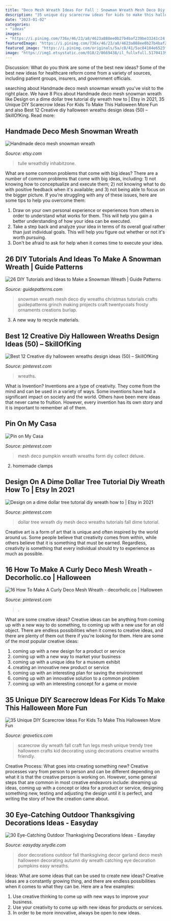 ```yaml
---
title: "Deco Mesh Wreath Ideas For Fall : Snowman Wreath Mesh Deco Diy Wreaths Christmas Tutorials Crafts Guidepatterns Grinch Making Projects Craft Twentycoats Frosty Ornaments Creations Burlap"
description: "35 unique diy scarecrow ideas for kids to make this halloween more fun"
date: "2023-01-02"
categories:
- "ideas"
images:
- "https://i.pinimg.com/736x/46/23/a8/4623a888ee0b27b4baf239be33241c24.jpg"
featuredImage: "https://i.pinimg.com/736x/46/23/a8/4623a888ee0b27b4baf239be33241c24.jpg"
featured_image: "https://i.pinimg.com/originals/5a/c8/41/5ac84104e6523fa093abda38bcacc507.jpg"
image: "https://img1.etsystatic.com/018/2/8669438/il_fullxfull.517041395_be6t.jpg"
---
```



Discussion: What do you think are some of the best new ideas?
Some of the best new ideas for healthcare reform come from a variety of sources, including patient groups, insurers, and government officials.

	

		
searching about Handmade deco mesh snowman wreath you've visit to the right place. We have 8 Pics about Handmade deco mesh snowman wreath like Design on a dime dollar tree tutorial diy wreath how to | Etsy in 2021, 35 Unique DIY Scarecrow Ideas For Kids To Make This Halloween More Fun and also Best 12 Creative diy halloween wreaths design ideas (50) – SkillOfKing. Read more:
		
    
## Handmade Deco Mesh Snowman Wreath

<img loading=lazy src="https://img1.etsystatic.com/018/2/8669438/il_fullxfull.517041395_be6t.jpg" onerror="this.onerror=null;this.src='https://tse2.mm.bing.net/th?id=OIP.1pY7IxMFPDA5bTcyhNT6zwHaJ4&amp;pid=15.1';" alt="Handmade deco mesh snowman wreath">

_Source: etsy.com_

>tulle wreathdiy inhabitzone. 

	

What are some common problems that come with big ideas?
There are a number of common problems that come with big ideas, including: 1) not knowing how to conceptualize and execute them; 2) not knowing what to do with positive feedback when it's available; and 3) not being able to focus on the bigger picture. If you're struggling with any of these issues, here are some tips to help you overcome them: 
1) Draw on your own personal experience or experiences from others in order to understand what works for them. This will help you gain a better understanding of how your idea can be executed. 
2) Take a step back and analyze your idea in terms of its overall goal rather than just individual goals. This will help you figure out whether or not it's worth pursuing. 
3) Don't be afraid to ask for help when it comes time to execute your idea.

    
## 26 DIY Tutorials And Ideas To Make A Snowman Wreath | Guide Patterns

<img loading=lazy src="https://www.guidepatterns.com/wp-content/uploads/2016/12/Deco-Mesh-Snowman-Wreath.jpg" onerror="this.onerror=null;this.src='https://tse1.mm.bing.net/th?id=OIP._DQn2ekuowMr9e3Ys3hX-wHaJ4&amp;pid=15.1';" alt="26 DIY Tutorials and Ideas to Make a Snowman Wreath | Guide Patterns">

_Source: guidepatterns.com_

>snowman wreath mesh deco diy wreaths christmas tutorials crafts guidepatterns grinch making projects craft twentycoats frosty ornaments creations burlap. 

	

3. A new way to recycle materials.

    
## Best 12 Creative Diy Halloween Wreaths Design Ideas (50) – SkillOfKing

<img loading=lazy src="https://i.pinimg.com/736x/b4/11/32/b4113231b991612f12d4c0e42adf8d29.jpg" onerror="this.onerror=null;this.src='https://tse2.mm.bing.net/th?id=OIP.3IvAZbm-K9Jp110p2iLVKgHaNL&amp;pid=15.1';" alt="Best 12 Creative diy halloween wreaths design ideas (50) – SkillOfKing">

_Source: pinterest.com_

>wreaths. 

	

What is Invention?
Inventions are a type of creativity. They come from the mind and can be used in a variety of ways. Some inventions have had a significant impact on society and the world. Others have been mere ideas that never came to fruition. However, every invention has its own story and it is important to remember all of them.

    
## Pin On My Casa

<img loading=lazy src="https://i.pinimg.com/736x/3c/ad/b9/3cadb96769c7844a49f8413327bc8540--deco-mesh-wreaths-pumpkins.jpg" onerror="this.onerror=null;this.src='https://tse2.mm.bing.net/th?id=OIP.5fWRkETk1-CRiirZv4GS4wHaJ3&amp;pid=15.1';" alt="Pin on My Casa">

_Source: pinterest.com_

>mesh deco pumpkin wreath wreaths form diy collect deluxe. 

	

2. homemade clamps

    
## Design On A Dime Dollar Tree Tutorial Diy Wreath How To | Etsy In 2021

<img loading=lazy src="https://i.pinimg.com/736x/46/23/a8/4623a888ee0b27b4baf239be33241c24.jpg" onerror="this.onerror=null;this.src='https://tse3.mm.bing.net/th?id=OIP.3CL6ABVJOcqLgpWaajCPwQHaJ3&amp;pid=15.1';" alt="Design on a dime dollar tree tutorial diy wreath how to | Etsy in 2021">

_Source: pinterest.com_

>dollar tree wreath diy mesh deco wreaths tutorials fall dime tutorial. 

	

Creative art is a form of art that is unique and often inspired by the world around us. Some people believe that creativity comes from within, while others believe that it is something that must be earned. Regardless, creativity is something that every individual should try to experience as much as possible.

    
## 16 How To Make A Curly Deco Mesh Wreath - Decorholic.co | Halloween

<img loading=lazy src="https://i.pinimg.com/originals/5a/c8/41/5ac84104e6523fa093abda38bcacc507.jpg" onerror="this.onerror=null;this.src='https://tse3.mm.bing.net/th?id=OIP.YSdWQ6QnEfBrwEDEdgkIGQHaNK&amp;pid=15.1';" alt="16 How To Make A Curly Deco Mesh Wreath - decorholic.co | Halloween">

_Source: pinterest.com_

>. 

	

What are some creative ideas?
Creative ideas can be anything from coming up with a new way to do something, to coming up with a new use for an old object. There are endless possibilities when it comes to creative ideas, and there are plenty of them out there if you're looking for them. Here are some of the most popular creative ideas: 
1. coming up with a new design for a product or service 
2. coming up with a new way to market your business 
3. coming up with a unique idea for a museum exhibit 
4. creating an innovative new product or service 
5. coming up with an interesting plan for saving the environment 
6. coming up with an innovative solution to a common problem 
7. coming up with an interesting concept for a game or movie 

    
## 35 Unique DIY Scarecrow Ideas For Kids To Make This Halloween More Fun

<img loading=lazy src="http://www.gravetics.com/wp-content/uploads/2017/07/Creative-DIY-Scarecrow-Ideas-for-Kids.jpg" onerror="this.onerror=null;this.src='https://tse1.mm.bing.net/th?id=OIP.t1q_3LFKbHUCzQt7uS3ekQHaKq&amp;pid=15.1';" alt="35 Unique DIY Scarecrow Ideas For Kids To Make This Halloween More Fun">

_Source: gravetics.com_

>scarecrow diy wreath fall craft fun legs mesh unique trendy tree halloween crafts kid decorating using decorations creative wreaths friendly. 

	

Creative Process: What goes into creating something new?
Creative processes vary from person to person and can be different depending on what it is that the creative person is working on. However, some general steps that are common in most creative endeavors include: dreaming up ideas, coming up with a concept or idea for a product or service, designing something new, testing and adjusting the design until it is perfect, and writing the story of how the creation came about.

    
## 30 Eye-Catching Outdoor Thanksgiving Decorations Ideas - Easyday

<img loading=lazy src="http://easyday.snydle.com/files/2016/07/outdoor-thanksgiving-decorations-ideas-6.jpg" onerror="this.onerror=null;this.src='https://tse4.mm.bing.net/th?id=OIP.1Op6OFjWN4fTb1rpYPL5_gHaKx&amp;pid=15.1';" alt="30 Eye-Catching Outdoor Thanksgiving Decorations Ideas - Easyday">

_Source: easyday.snydle.com_

>door decorations outdoor fall thanksgiving decor garland deco mesh halloween decorating autumn diy wreath catching eye decoration pumpkins easy wreaths. 

	

Ideas: What are some ideas that can be used to create new ideas?
Creative ideas are a constantly growing thing, and there are endless possibilities when it comes to what they can be. Here are a few examples:
1. Use creative thinking to come up with new ways to improve your business.
2. Use your creativity to come up with new ideas for products or services.
3. In order to be more innovative, always be open to new ideas.

